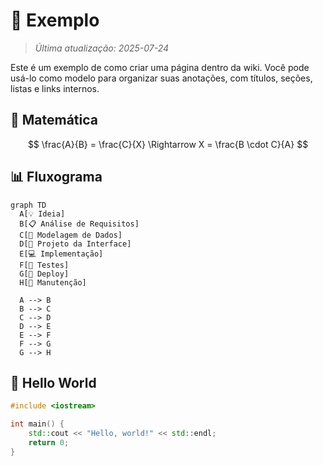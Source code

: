# 📎 Exemplo

> *Última atualização: 2025-07-24*

Este é um exemplo de como criar uma página dentro da wiki.
Você pode usá-lo como modelo para organizar suas anotações, com títulos, seções, listas e links internos.

## 🧮 Matemática

$$
\frac{A}{B} = \frac{C}{X} \Rightarrow X = \frac{B \cdot C}{A}
$$

## 📊 Fluxograma

```mermaid
graph TD
  A[💡 Ideia]
  B[📋 Análise de Requisitos]
  C[🧩 Modelagem de Dados]
  D[🎨 Projeto da Interface]
  E[💻 Implementação]
  F[🧪 Testes]
  G[🚀 Deploy]
  H[🔧 Manutenção]

  A --> B
  B --> C
  C --> D
  D --> E
  E --> F
  F --> G
  G --> H
```

## 👋 Hello World

```cpp
#include <iostream>

int main() {
    std::cout << "Hello, world!" << std::endl;
    return 0;
}
```
